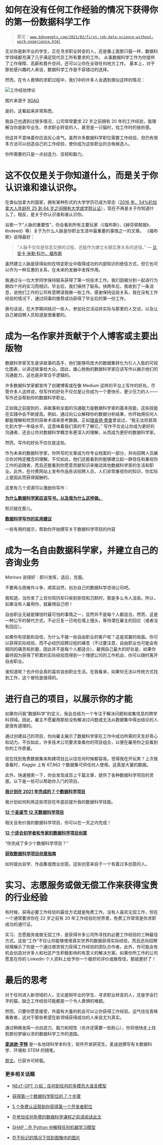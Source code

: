 # 如何在没有任何工作经验的情况下获得你的第一份数据科学工作

> 原文：[`www.kdnuggets.com/2021/02/first-job-data-science-without-work-experience.html`](https://www.kdnuggets.com/2021/02/first-job-data-science-without-work-experience.html)

无论你是新毕业的学生，正在寻求职业转变的人，还是像上面那只猫一样，数据科学领域都充满了几乎满足现代员工所有要求的工作。 从事数据科学工作为你提供了工作保障、高薪和晋升空间，还可以让你在全球任何地方工作。 基本上，对于那些感兴趣的人来说，数据科学工作是不容错过的选择。

然而，在令人畏惧的求职过程中，我们中的许多人会遇到类似这样的情况：

![工作经验悖论](img/3a8d50683ae0649cb8c41e7089e342d5.png)

图片来源于 [9GAG](https://images-cdn.9gag.com/photo/aQ1n2w8_700b.jpg)

是的，这看起来非常熟悉。

我自己也遇到过很多情况，公司常常要求 22 岁之前拥有 20 年的工作经验，我理解当你是新毕业生、寻求职业转变的人，甚至是一只猫时，找工作时的挫折感。

但这并不意味着你应该灰心丧气。虽然许多数据科学职位需要工作经验，但仍有很多方法可以创造自己的工作经验，使你成为这些职业的合格候选人。

你所需要的只是一点创造力、坚韧和毅力。

# 这不仅仅是关于你知道什么，而是关于你认识谁和谁认识你。

在类似加拿大的国家，拥有某种形式的大学学历已成为常态（[2016 年，54%的加拿大人年龄在 25 到 64 岁之间拥有大学或学院认证](https://www150.statcan.gc.ca/n1/daily-quotidien/171129/dq171129a-eng.htm)），现在不再是关于你知道什么了。相反，是关于你认识谁和谁认识你。

谷歌一下“人脉的重要性”，你会看到所有主要玩家（《福布斯》，《赫芬顿邮报》，《Indeed》等）关于为什么人脉是你职业生涯中最重要的事情之一的文章。 《福布斯》说得最好：

> “人脉不仅仅是信息交换的过程，还能作为建立长期互惠关系的途径。” — [比安卡·米勒·科尔，福布斯](https://www.forbes.com/sites/biancamillercole/2019/03/20/why-networking-should-be-at-the-core-of-your-career/?sh=61cbf95a1300)

虽然建立人脉是获得如何在特定职业中取得成功的内部知识的绝佳方式，但它也可以作为一种互惠的关系，在未来的发展中发挥作用。

我通过与一位大学同学保持联系获得了第一份技术工作。我们因被分到一起进行为期四个月的实习而相识。毕业后，我们保持了联系。快两年后，我收到了一条消息，说他们工作的公司有意聘请我做一些工作。感谢保持这段关系，我在没有工作经验的情况下，通过同事的推荐成功获得了毕业后的第一份工作。

换句话说，在大学期间结识一些人、参加社交活动并实际与那里的人交谈，以及让自己被招聘人员知道是很重要的。

# 成为一名作家并贡献于个人博客或主要出版物

数据科学家天生是讲故事的高手，他们能够将庞大的数据集转化为引人入胜的可视化图表，以讲述故事给大众。因此，雄心勃勃的数据科学家应该写作以展示他们的沟通能力，这也是非常合乎逻辑的。

许多数据科学家都宣传了创建博客或在像 Medium 这样的平台上写作的好处。尽管许多人这样说，但写作的好处不仅仅是让你成为一个更快乐、更少压力的人——写作还会帮助你的数据科学职业。

正如我之前提到的，讲故事和全面的沟通能力是数据科学家的基本技能，这些技能在实践中会不断提高。例如，通过向公众解释你的数据分析结果，你开始用任何人都能理解和欣赏的简单术语来思考数据。正如[理查德·费曼](https://blog.doist.com/feynman-technique/)曾说过，“我无法将其简化到大学一年级水平。这意味着我们真的不了解它。” 写作不仅会让你成为更好的沟通者，还会让你对数据科学概念有更深入的理解，从而成为更好的数据科学家。

然而，写作的好处不仅仅是这些。

作为未来的数据科学家，你所写的文章成为你专业档案的一部分，并向招聘人员展示你对特定概念的理解。不仅如此，他们还能看到你能够建立起一群信任和重视你工作的追随者，而且还能看到你愿意贡献知识来推动其他数据科学家的生活和职业。此外，在付费网站上发布作品告诉招聘人员，人们非常重视你的知识，你实际上是因此而获得报酬的。

这里有几个资源可以激励你写作：

[**为什么数据科学家应该写书，以及我为什么这样做。**](https://towardsdatascience.com/why-data-scientists-should-write-books-and-why-i-did-1f047e10c6ab)

知识就在那儿。

[**数据科学写作的实用建议**](https://towardsdatascience.com/practical-advice-for-data-science-writing-cc842795ed52)

一些有用的提示，帮助你开始撰写关于数据科学项目的内容

# 成为一名自由数据科学家，并建立自己的咨询业务

*Marines* 说得好：即兴发挥，适应，克服。

不要再与困难作斗争，顺其自然，创办自己的数据科学咨询公司吧。

我知道，当你发了上百份简历却只收到拒信和沉默时，那是多么令人沮丧。所以，如果没有人雇用你，就雇佣自己吧！

自由职业无疑是赚钱时最可怕的事情之一，显然并不是每个人都适合。然而，这是一种公平的替代方式，不必日复一日地在墙上撞头，等待潜在雇主的回应（或者没有回应）。

如果你有技能和自信，为什么不接一些自由职业的客户呢？这是双赢的局面。你可以获得实际经验，而不必经历招聘过程的痛苦（不过要注意，自由职业也可能会有相同的痛苦和折磨，因此并不是每个人都适合）。雇佣自己最大的好处是，如果你最终因为获得了积累的实际经验而得到一个理想公司的工作机会，你可以随时离开自由职业。

谁知道呢？也许你会真的喜欢自由职业生活。在我看来，如果你无法以传统方式找到工作，这个冒险是值得的。

# 进行自己的项目，以展示你的才能

如果你问我“数据科学”的定义，我会总结为一个专注于解决问题和收集信息的跨学科领域。因此，雇主不愿雇用那些没有解决过问题或无法从数据集中得出结论的人是很有道理的。

通过创建自己的项目，你向雇主展示了数据科学家在工作中成功所需的天生好奇心和动力。不仅如此，许多技术公司要求查看你的项目组合，以便在雇用你之前看到你的工作质量。

现在找到免费数据集来构建项目比以往任何时候都容易。觉得我在开玩笑？上次我查看时，*Kaggle* 上有 67,862 个数据集可供任何人使用。这真是大量的数据。

此外，快速搜索一下，你会发现成百上千篇文章，提供了各种数据科学项目的灵感。以下是一些可以帮助你入门的项目。

[**我计划在 2021 年完成的 7 个数据科学项目**](https://towardsdatascience.com/the-7-data-science-projects-i-plan-on-completing-in-2021-5f7dd5cda72f)

我计划如何利用这些项目在年底前提升我的数据科学技能。

[**12 个圣诞节 12 天数据科学项目**](https://towardsdatascience.com/12-data-science-projects-for-12-days-of-christmas-aff693f5ed2b)

相关且有价值的数据科学项目，你可以在一天之内完成！

[**12 个适合初学者和专家的数据科学项目创意**](https://towardsdatascience.com/12-cool-data-science-projects-ideas-for-beginners-and-experts-fc75b5498e03)

“你完成了多少个数据科学项目？”

[**获取数据科学项目创意指南**](https://towardsdatascience.com/a-guide-to-getting-data-science-projects-ideas-9ba5aaeafa61)

如何提出自学、作品集或商业创意。这些创意来自于一个有着过多创意的人。

# 实习、志愿服务或做无偿工作来获得宝贵的行业经验

有时候，获得必要工作经验的最佳方式就是免费工作。没有人喜欢无偿工作，但在一个通常要求你在 22 岁之前有 20 年工作经验的世界里，免费工作常常是你求职成功的通行证。

实习、志愿服务或做无偿工作，是获得许多公司所寻找的必要工作经验的三种最佳方式。这些“工作”不仅让你能够使用真实世界的数据获得实际经验，而且还向招聘经理展示了你是一个通过艰苦努力获得工作经验的团队合作者。此外，你可能会有机会创造对许多人和社区产生积极影响的有意义的解决方案。如果你所工作的公司愿意在你的 LinkedIn 个人资料上给予你一个极好的评价或推荐信，那就更好了！

# 最后的思考

对于任何进入新领域的人，无论是刚毕业的学生、寻求职业转变的人，还是学会打字的猫，缺乏工作经验可能都是一个令人畏惧的难题。

然而，只要你愿意接受，外面有大量的机会可以让你获得工作经验。运气往往青睐勇敢者，这对于那些希望在新领域获得成功的人来说尤为真实。

通过稍微发挥一点创造力、毅力和韧性（也许还需要一些耐心），你将很快走上找到那份梦寐以求的数据科学工作的道路。

**[麦迪逊·亨特](https://madison13.medium.com/)** 是一名地球科学本科生，软件开发研究生。麦迪逊撰写有关数据科学、环境和 STEM 的随笔。

[原文](https://towardsdatascience.com/how-to-get-your-first-job-in-data-science-without-any-work-experience-37e33fad41b4)。已获许可转载。

### 更多相关话题

+   [NExT-GPT 介绍：任何到任何的多模态大语言模型](https://www.kdnuggets.com/introduction-to-nextgpt-anytoany-multimodal-large-language-model)

+   [获得第一个数据科学职位的 7 个步骤](https://www.kdnuggets.com/7-steps-to-landing-your-first-data-science-job)

+   [5 个免费认证帮助你获得第一个开发者职位](https://www.kdnuggets.com/5-free-certifications-to-land-your-first-developer-job)

+   [在参加任何免费的数据科学课程之前请阅读此文](https://www.kdnuggets.com/read-this-before-you-take-any-free-data-science-course)

+   [SHAP：在 Python 中解释任何机器学习模型](https://www.kdnuggets.com/2022/11/shap-explain-machine-learning-model-python.html)

+   [在不标记的情况下找到图像中的图片](https://www.kdnuggets.com/2022/09/find-picture-image-without-marking.html)
